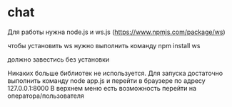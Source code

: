 # chat
Для работы нужна node.js
и ws.js (https://www.npmjs.com/package/ws)

чтобы установить ws нужно выполнить команду
npm install ws

должно завестись без установки

Никаких больше библиотек не используется.
Для запуска достаточно выполнить команду 
node app.js
и перейти в браузере по адресу 127.0.0.1:8000
В верхнем меню есть возможность перейти на оператора/пользователя
